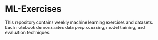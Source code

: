 # ML-Exercises
 This repository contains weekly machine learning exercises and datasets. Each notebook demonstrates data preprocessing, model training, and evaluation techniques.
